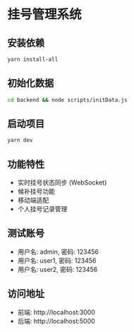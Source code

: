 # 挂号管理系统

## 安装依赖
```bash
yarn install-all
```

## 初始化数据
```bash
cd backend && node scripts/initData.js
```

## 启动项目
```bash
yarn dev
```

## 功能特性
- 实时挂号状态同步 (WebSocket)
- 候补挂号功能
- 移动端适配
- 个人挂号记录管理

## 测试账号
- 用户名: admin, 密码: 123456
- 用户名: user1, 密码: 123456
- 用户名: user2, 密码: 123456

## 访问地址
- 前端: http://localhost:3000
- 后端: http://localhost:5000

